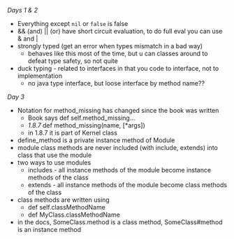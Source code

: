 _Days 1 & 2_

* Everything except ```nil``` or ```false``` is false
* && (and) || (or) have short circuit evaluation, to do full eval you can use & and |
* strongly typed (get an error when types mismatch in a bad way)
  * behaves like this most of the time, but u can classes around to defeat type safety, so not quite
* duck typing - related to interfaces in that you code to interface, not to implementation
  * no java type interface, but loose interface by method name??

_Day 3_

* Notation for method_missing has changed since the book was written
  * Book says def self.method_missing...
  * _1.8.7_ def	method_missing(name, [*args])
  * in 1.8.7 it is part of Kernel class
* define_method is a private instance method of Module
* module class methods are never included (with include, extends) into class that use the module
* two ways to use modules
  * includes - all instance methods of the module become instance methods of the class
  * extends - all instance methods of the module become class methods of the class
* class methods are written using
  * def self.classMethodName
  * def MyClass.classMethodName
* in the docs, SomeClass.method is a class method, SomeClass#method is an instance method
